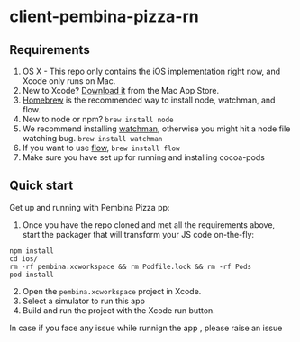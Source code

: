 # client-pembina-pizza-rn

## Requirements

1. OS X - This repo only contains the iOS implementation right now, and Xcode only runs on Mac.
2. New to Xcode?  [Download it](https://developer.apple.com/xcode/downloads/) from the Mac App Store.
3. [Homebrew](http://brew.sh/) is the recommended way to install node, watchman, and flow.
4. New to node or npm? `brew install node`
5. We recommend installing [watchman](https://facebook.github.io/watchman/docs/install.html), otherwise you might hit a node file watching bug.  `brew install watchman`
6. If you want to use [flow](http://www.flowtype.org), `brew install flow`
7. Make sure you have set up for running and installing cocoa-pods


## Quick start

Get up and running with Pembina Pizza pp:

1. Once you have the repo cloned and met all the requirements above, start the
packager that will transform your JS code on-the-fly:



  ```
  npm install
  cd ios/
  rm -rf pembina.xcworkspace && rm Podfile.lock && rm -rf Pods
  pod install
  ```
2. Open the `pembina.xcworkspace` project in Xcode.
3. Select a simulator to run this app
4. Build and run the project with the Xcode run button.

In case if you face any issue while runnign the app , please raise an issue
